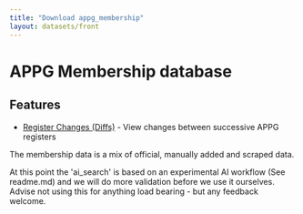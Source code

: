 ```yaml
---
title: "Download appg_membership"
layout: datasets/front
---
```


# APPG Membership database



## Features

- [Register Changes (Diffs)](./diffs.html) - View changes between successive APPG registers

The membership data is a mix of official, manually added and scraped data. 

At this point the 'ai_search' is based on an experimental AI workflow (See readme.md) and we will do more validation before we use it ourselves. Advise not using this for anything load bearing - but any feedback welcome. 